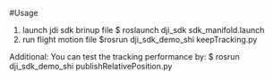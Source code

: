 #Usage
1. launch jdi sdk brinup file
$ roslaunch dji_sdk sdk_manifold.launch
2. run flight motion file
$rosrun dji_sdk_demo_shi keepTracking.py


Additional:
You can test the tracking performance by:
$ rosrun dji_sdk_demo_shi publishRelativePosition.py

